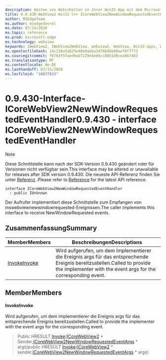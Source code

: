 ```yaml
---
description: Hosten von Webinhalten in ihrer Win32-App mit dem Microsoft Edge WebView2-Steuerelement
title: 0.9.430-WebView2 Win32 C++ ICoreWebView2NewWindowRequestedEventHandler
author: MSEdgeTeam
ms.author: msedgedevrel
ms.date: 07/14/2020
ms.topic: reference
ms.prod: microsoft-edge
ms.technology: webview
keywords: IWebView2, IWebView2WebView, webview2, WebView, Win32-apps, Win32, Edge, ICoreWebView2, ICoreWebView2Host, Browser-Steuerelement, Edge-HTML
ms.openlocfilehash: 14c238a5a625e40e9abba3d786d6b80aef8f7773
ms.sourcegitcommit: f6764f57aed9ab7229e4eb6cc8851d0cea667403
ms.translationtype: MT
ms.contentlocale: de-DE
ms.lasthandoff: 07/15/2020
ms.locfileid: "10877833"
---
```

# <span data-ttu-id="e87ba-104">0.9.430-Interface-ICoreWebView2NewWindowRequestedEventHandler</span><span class="sxs-lookup"><span data-stu-id="e87ba-104">0.9.430 - interface ICoreWebView2NewWindowRequestedEventHandler</span></span> 

> [!NOTE]
> <span data-ttu-id="e87ba-105">Diese Schnittstelle kann nach der SDK-Version 0.9.430 geändert oder für Versionen nicht verfügbar sein.</span><span class="sxs-lookup"><span data-stu-id="e87ba-105">This interface may be altered or unavailable for releases after SDK version 0.9.430.</span></span> <span data-ttu-id="e87ba-106">Die neueste API-Referenz finden Sie unter [Referenz](../../../webview2-api-reference.md) .</span><span class="sxs-lookup"><span data-stu-id="e87ba-106">Please refer to [Reference](../../../webview2-api-reference.md) for the latest API reference.</span></span>

```
interface ICoreWebView2NewWindowRequestedEventHandler
  : public IUnknown
```

<span data-ttu-id="e87ba-107">Der Aufrufer implementiert diese Schnittstelle zum Empfangen von mswebviewnewwindowrequested-Ereignissen.</span><span class="sxs-lookup"><span data-stu-id="e87ba-107">The caller implements this interface to receive NewWindowRequested events.</span></span>

## <span data-ttu-id="e87ba-108">Zusammenfassung</span><span class="sxs-lookup"><span data-stu-id="e87ba-108">Summary</span></span>

 <span data-ttu-id="e87ba-109">Member</span><span class="sxs-lookup"><span data-stu-id="e87ba-109">Members</span></span>                        | <span data-ttu-id="e87ba-110">Beschreibungen</span><span class="sxs-lookup"><span data-stu-id="e87ba-110">Descriptions</span></span>
--------------------------------|---------------------------------------------
[<span data-ttu-id="e87ba-111">Invoke</span><span class="sxs-lookup"><span data-stu-id="e87ba-111">Invoke</span></span>](#invoke) | <span data-ttu-id="e87ba-112">Wird aufgerufen, um dem Implementierer die Ereignis args für das entsprechende Ereignis bereitzustellen.</span><span class="sxs-lookup"><span data-stu-id="e87ba-112">Called to provide the implementer with the event args for the corresponding event.</span></span>

## <span data-ttu-id="e87ba-113">Member</span><span class="sxs-lookup"><span data-stu-id="e87ba-113">Members</span></span>

#### <span data-ttu-id="e87ba-114">Invoke</span><span class="sxs-lookup"><span data-stu-id="e87ba-114">Invoke</span></span> 

<span data-ttu-id="e87ba-115">Wird aufgerufen, um dem Implementierer die Ereignis args für das entsprechende Ereignis bereitzustellen.</span><span class="sxs-lookup"><span data-stu-id="e87ba-115">Called to provide the implementer with the event args for the corresponding event.</span></span>

> <span data-ttu-id="e87ba-116">Public HRESULT [Invoke](#invoke)([ICoreWebView2](ICoreWebView2.md) \* Sender;[ICoreWebView2NewWindowRequestedEventArgs](ICoreWebView2NewWindowRequestedEventArgs.md) \* args)</span><span class="sxs-lookup"><span data-stu-id="e87ba-116">public HRESULT [Invoke](#invoke)([ICoreWebView2](ICoreWebView2.md) \* sender,[ICoreWebView2NewWindowRequestedEventArgs](ICoreWebView2NewWindowRequestedEventArgs.md) \* args)</span></span>

